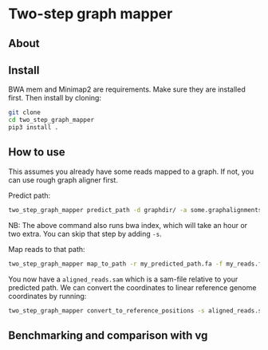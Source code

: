 # Two-step graph mapper
## About

## Install
BWA mem and Minimap2 are requirements. Make sure they are installed first.
Then install by cloning:
```bash
git clone 
cd two_step_graph_mapper 
pip3 install .
```

## How to use 
This assumes you already have some reads mapped to a graph. If not, you can use rough graph aligner first.

Predict path:
```bash
two_step_graph_mapper predict_path -d graphdir/ -a some.graphalignments -c 1,2,3 -o my_predicted_path
```
NB: The above command also runs bwa index, which will take an hour or two extra. You can skip that step by adding `-s`.

Map reads to that path:
```bash
two_step_graph_mapper map_to_path -r my_predicted_path.fa -f my_reads.fa -o aligned_reads.sam
```
You now have a `aligned_reads.sam` which is a sam-file relative to your predicted path. 
We can convert the coordinates to linear reference genome coordinates by running:
```bash
two_step_graph_mapper convert_to_reference_positions -s aligned_reads.sam -d graph_dir/ -l my_predicted_path -c 1,2,3 -o converted.sam
```

## Benchmarking and comparison with vg
